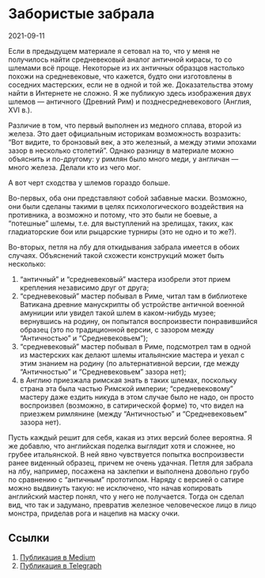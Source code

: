 # Забористые забрала


<p class="text-end time-holder"><time>2021-09-11</time></p>





Если в предыдущем материале я сетовал на то, что у меня не получилось
найти средневековый аналог античной кирасы, то со шлемами всё проще.
Некоторые из их античных образцов настолько похожи на средневековые,
что кажется, будто они изготовлены в соседних мастерских, если не в
одной и той же. Доказательства этому найти в Интернете не сложно. Я же
публикую здесь изображения двух шлемов — античного (Древний Рим) и
позднесредневекового (Англия, XVI в.).

Различие в том, что первый выполнен из медного сплава, второй из
железа. Это дает официальным историкам возможность возразить: “Вот
видите, то бронзовый век, а это железный, а между этими эпохами зазор в
несколько столетий”. Однако разницу в материале можно объяснить и
по-другому: у римлян было много меди, у англичан — много железа. Делали
кто из чего мог.

А вот черт сходства у шлемов гораздо больше.

Во-первых, оба они представляют собой забавные маски. Возможно, они
были сделаны такими в целях психологического воздействия на противника,
а возможно и потому, что это были не боевые, а “потешные” шлемы, т.е.
для выступлений на зрелищах, таких, как гладиаторские бои или рыцарские
турниры (это не одно и то же?).

Во-вторых, петля на лбу для откидывания забрала имеется в обоих
случаях. Объяснений такой схожести конструкций может быть несколько:

1. “античный” и “средневековый” мастера изобрели этот прием крепления
       независимо друг от друга;
2. “средневековый” мастер побывал в Риме, читал там в библиотеке
       Ватикана древние манускрипты об устройстве античной военной
       амуниции или увидел такой шлем в каком-нибудь музее; вернувшись на
       родину, он попытался воспроизвести понравившийся образец (это по
       традиционной версии, с зазором между “Античностью” и
       “Средневековьем”);
3. “средневековый” мастер побывал в Риме, подсмотрел там в одной из
       мастерских как делают шлемы итальянские мастера и уехал с этим
       знанием на родину (по альтернативной версии, где между
       “Античностью” и “Средневековьем” зазора нет);
4. в Англию приезжала римская знать в таких шлемах, поскольку страна
       эта была частью Римской империи; “средневековому” мастеру даже
       ездить никуда в этом случае было не надо, он просто воспроизвел
       (возможно, в сатирической форме) то, что видел на приезжем
       римлянине (между “Античностью” и “Средневековьем” зазора нет).

Пусть каждый решит для себя, какая из этих версий более вероятна. Я же
добавлю, что английская поделка выглядит хотя и сложнее, но грубее
итальянской. В ней явно чувствуется попытка воспроизвести ранее
виденный образец, причем не очень удачная. Петля для забрала на лбу,
например, посажена на заклепки и выполнена довольно грубо по сравнению
с “античным” прототипом. Наряду с версией о сатире можно выдвинуть
такую: не исключено, что начав копировать английский мастер понял, что
у него не получается. Тогда он сделал вид, что так и задумано,
превратив железное человеческое лицо в лицо монстра, приделав рога и
нацепив на маску очки.




## Ссылки

1. [Публикация в Medium](https://yababay.medium.com/забористые-забрала-196f97d28552)
1. [Публикация в Telegraph](https://telegra.ph/Zaboristye-zabrala-09-11)

